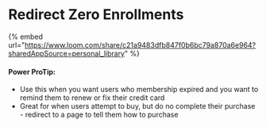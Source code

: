 # Redirect Zero Enrollments

{% embed url="https://www.loom.com/share/c21a9483dfb847f0b6bc79a870a6e964?sharedAppSource=personal_library" %}



#### Power ProTip:

* Use this when you want users who membership expired and you want to remind them to renew or fix their credit card
* Great for when users attempt to buy, but do no complete their purchase - redirect to a page to tell them how to purchase
